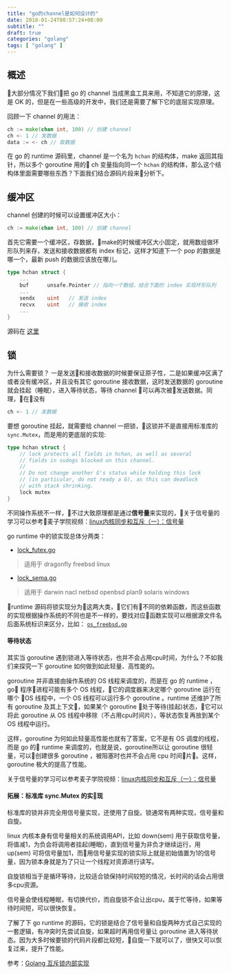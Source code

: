 ```yaml
---
title: "go的channel是如何设计的"
date: 2018-01-24T08:57:24+08:00
subtitle: ""
draft: true
categories: "golang"
tags: [ "golang" ]
---
```


## 概述
大部分情况下我们把 go 的 channel 当成黑盒工具来用，不知道它的原理，这是 OK 的，但是在一些高级的开发中，我们还是需要了解下它的底层实现原理。  
  
回顾一下 channel 的用法：
``` go
ch := make(chan int, 100) // 创建 channel
ch <- 1 // 发数据
data := <- ch // 取数据
```

在 go 的 runtime 源码里，channel 是一个名为 `hchan` 的结构体，make 返回其指针，所以多个 goroutine 用的 ch 变量指向同一个 `hchan` 的结构体，那么这个结构体里面需要哪些东西？下面我们结合源码片段来分析下。

## 缓冲区
channel 创建的时候可以设置缓冲区大小：
``` go
ch := make(chan int, 100) // 创建 channel
```
首先它需要一个缓冲区，存数据，make的时候缓冲区大小固定，就用数组做环形队列来存，发送和接收数据都有 index 标记，这样才知道下一个 pop 的数据是哪一个，最新 push 的数据应该放在哪儿。
``` go
type hchan struct {
    ...
    buf      unsafe.Pointer // 指向一个数组，结合下面的 index 实现环形队列
    ... 
    sendx    uint   // 发送 index
    recvx    uint   // 接收 index
    ...
}
```
源码在 [这里](https://github.com/golang/go/blob/master/src/runtime/chan.go#L31)


## 锁
为什么需要锁？ 一是发送和接收数据的时候要保证原子性，二是如果缓冲区满了或者没有缓冲区，并且没有其它 goroutine 接收数据，这时发送数据的 goroutine 就会挂起（睡眠），进入等待状态，等待 channel 可以再次被发送数据。同理，在没有
``` go
ch <- 1 // 发数据
```
要想 goroutine 挂起，就需要给 channel 一把锁，这锁并不是直接用标准库的 `sync.Mutex`，而是用的更底层的实现:
``` go
type hchan struct {
	// lock protects all fields in hchan, as well as several
	// fields in sudogs blocked on this channel.
	//
	// Do not change another G's status while holding this lock
	// (in particular, do not ready a G), as this can deadlock
	// with stack shrinking.
	lock mutex
}
```
不同操作系统不一样，不过大致原理都是通过**信号量**来实现的，关于信号量的学习可以参考麦子学院视频：[linux内核同步和互斥（一）：信号量](http://www.maiziedu.com/course/368-3774/)

go runtime 中的锁实现总体分两类：
- [lock_futex.go](https://github.com/golang/go/blob/master/src/runtime/lock_futex.go)

> 适用于 dragonfly freebsd linux

- [lock_sema.go](https://github.com/golang/go/blob/master/src/runtime/lock_sema.go)

> 适用于 darwin nacl netbsd openbsd plan9 solaris windows

runtime 源码将锁实现分为这两大类，它们有不同的依赖函数，而这些函数的实现根据操作系统的不同也是不一样的，要找对应函数实现可以根据源文件名后面系统标识来区分，比如： [`os_freebsd.go`](https://github.com/golang/go/blob/master/src/runtime/os_freebsd.go)  

#### 等待状态

其实当 goroutine 遇到锁进入等待状态，也并不会占用cpu时间，为什么？不如我们来探究一下 goroutine 如何做到如此轻量、高性能的。  
  
goroutine 并非直接由操作系统的 OS 线程来调度的，而是在 go 的 runtime ，go 程序进程可能有多个 OS 线程，它的调度器来决定哪个 goroutine 运行在哪个 OS 线程中，一个 OS 线程可以运行多个 goroutine 。runtime 还维护了所有 goroutine 及其上下文，如果某个 goroutine 处于等待(挂起)状态，它可以将此 goroutine 从 OS 线程中移除（不占用cpu时间片），等状态恢复再放到某个 OS 线程中运行。  
   
这样，goroutine 为何如此轻量高性能也就有了答案，它不是有 OS 调度的线程，而是 go 的 runtime 来调度的，也就是说，goroutine所以让 goroutine 很轻量，可以创建很多 goroutine ，被阻塞时也并不会占用 cpu 时间片。这样，goroutine 极大的提高了性能。

关于信号量的学习可以参考麦子学院视频：[linux内核同步和互斥（一）：信号量](http://www.maiziedu.com/course/368-3774/)

#### 拓展：标准库 sync.Mutex 的实现
标准库的锁并非完全用信号量实现，还使用了自旋。锁通常有两种实现，信号量和自旋。 
   
linux 内核本身有信号量相关的系统调用API，比如 down(sem) 用于获取信号量，将值减1，为负会将调用者挂起(睡眠)，直到信号量为非负才继续运行，用 up(sem) 可将信号量加1，而用信号量实现的锁实际上就是初始值置为1的信号量，因为锁本身就是为了只让一个线程对资源进行读写。  
  
自旋锁相当于是循环等待，比较适合锁保持时间较短的情况，长时间的话会占用很多cpu资源。  
  
信号量会使线程睡眠，有切换代价，而自旋锁不会让出cpu，属于忙等待，如果等待时间短，可以很快恢复。  
  
了解了下 go runtime 的源码，它的锁是结合了信号量和自旋两种方式自己实现的一套逻辑，有冲突时先尝试自旋，如果超时再用信号量让 goroutine 进入等待状态。因为大多时候要锁的代码片段都比较短，自旋一下就可以了，很快又可以恢复过来，提升了性能。

参考：[Golang 互斥锁内部实现](https://zhuanlan.zhihu.com/p/27608263)
